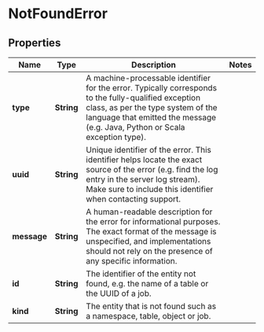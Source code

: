 

# NotFoundError


## Properties

| Name | Type | Description | Notes |
|------------ | ------------- | ------------- | -------------|
|**type** | **String** | A machine-processable identifier for the error. Typically corresponds to the fully-qualified exception class, as per the type system of the language that emitted the message (e.g. Java, Python or Scala exception type). |  |
|**uuid** | **String** | Unique identifier of the error. This identifier helps locate the exact source of the error (e.g. find the log entry in the server log stream). Make sure to include this identifier when contacting support. |  |
|**message** | **String** | A human-readable description for the error for informational purposes. The exact format of the message is unspecified, and implementations should not rely on the presence of any specific information. |  |
|**id** | **String** | The identifier of the entity not found, e.g. the name of a table or the UUID of a job. |  |
|**kind** | **String** | The entity that is not found such as a namespace, table, object or job. |  |



